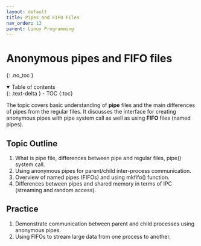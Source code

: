 ```yaml
---
layout: default
title: Pipes and FIFO Files
nav_order: 13
parent: Linux Programming
---
```


# Anonymous pipes and FIFO files 
{: .no_toc }

<details open markdown="block">
  <summary>
    Table of contents
  </summary>
  {: .text-delta }
- TOC
{:toc}
</details>

The topic covers basic understanding of **pipe** files and the main differences of pipes from the regular files. It discusses the interface for creating anonymous pipes with pipe system call as well as using **FIFO** files (named pipes). 

## Topic Outline

1. What is pipe file, differences between pipe and regular files, pipe() system call.
2. Using anonymous pipes for parent/child inter-process communication.
3. Overview of named pipes (FIFOs) and using mkfifo() function. 
4. Differences between pipes and shared memory in terms of IPC (streaming and random access).

## Practice

1. Demonstrate communication between parent and child processes using anonymous pipes.
2. Using FIFOs to stream large data from one process to another.

